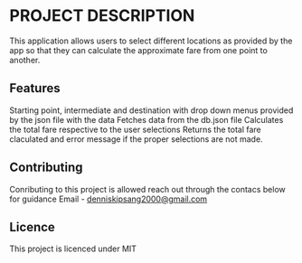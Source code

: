 # PROJECT DESCRIPTION

This application allows users to select different locations as provided by the app so that they can calculate the approximate fare from one point to another.

## Features

Starting point, intermediate and destination with drop down menus provided by the json file with the data
Fetches data from the db.json file
Calculates the total fare respective to the user selections
Returns the total fare claculated and error message if the proper selections are not made.

## Contributing

Conributing to this project is allowed reach out through the contacs below for guidance
Email - denniskipsang2000@gmail.com

## Licence

This project is licenced under MIT
